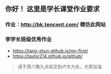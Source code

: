 ## 你好！ 这里是学长课堂作业要求

### 作业：http://bk.tencent.com/ 模仿此网站

### 李学长班级优秀作业 
* https://tang-shun.github.io/my-first/
* https://taylor214.github.io/github/

> 请于周六晚九点前交到卢大大处，大家加油
